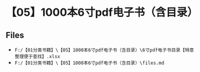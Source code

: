 # 【05】1000本6寸pdf电子书（含目录）

## Files

- `F:/【01分类书籍】\【05】1000本6寸pdf电子书（含目录）\6寸pdf电子书目录【特意整理便于查找】.xlsx`
- `F:/【01分类书籍】\【05】1000本6寸pdf电子书（含目录）\files.md`
